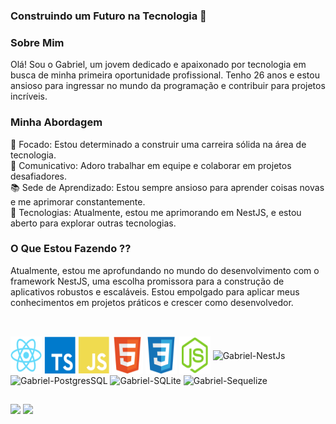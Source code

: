 ### Construindo um Futuro na Tecnologia 🌟
  
### Sobre Mim
Olá! Sou o Gabriel, um jovem dedicado e apaixonado por tecnologia em busca de minha primeira oportunidade profissional. Tenho 26 anos e estou ansioso para ingressar no mundo da programação e contribuir para projetos incríveis.

### Minha Abordagem
💪 Focado: Estou determinado a construir uma carreira sólida na área de tecnologia.<br/>
🤝 Comunicativo: Adoro trabalhar em equipe e colaborar em projetos desafiadores.<br/>
📚 Sede de Aprendizado: Estou sempre ansioso para aprender coisas novas e me aprimorar constantemente.<br/>
🚀 Tecnologias: Atualmente, estou me aprimorando em NestJS, e estou aberto para explorar outras tecnologias.<br/>

### O Que Estou Fazendo ??
Atualmente, estou me aprofundando no mundo do desenvolvimento com o framework NestJS, uma escolha promissora para a construção de aplicativos robustos e escaláveis. Estou empolgado para aplicar meus conhecimentos em projetos práticos e crescer como desenvolvedor.
  
 ##
 <div style="display: inline_block"><br>

 <img align="center" alt="Gabriel-REACT" height="60" width="50" src="https://raw.githubusercontent.com/devicons/devicon/master/icons/react/react-original.svg">
 <img align="center" alt="Gabriel-Ts" height="60" width="50" src="https://raw.githubusercontent.com/devicons/devicon/master/icons/typescript/typescript-plain.svg">
 <img align="center" alt="Gabriel-Js" height="60" width="50" src="https://raw.githubusercontent.com/devicons/devicon/master/icons/javascript/javascript-plain.svg">
 <img align="center" alt="Gabriel-Html" height="60" width="50" src="https://raw.githubusercontent.com/devicons/devicon/master/icons/html5/html5-original.svg">
 <img align="center" alt="Gabriel-CSS" height="60" width="50" src="https://raw.githubusercontent.com/devicons/devicon/master/icons/css3/css3-original.svg">
 <img align="center" alt="Gabriel-Nodejs" height="60" width="50" src="https://raw.githubusercontent.com/devicons/devicon/master/icons/nodejs/nodejs-original.svg">
 <img align="center" alt="Gabriel-NestJs" height="60" width="50" src="https://cdn.jsdelivr.net/gh/devicons/devicon/icons/nestjs/nestjs-plain.svg">
 <img align="center" alt="Gabriel-PostgresSQL" height="60" width="50" src="https://cdn.jsdelivr.net/gh/devicons/devicon/icons/postgresql/postgresql-original.svg">
 <img align="center" alt="Gabriel-SQLite" height="60" width="50" src="https://cdn.jsdelivr.net/gh/devicons/devicon/icons/sqlite/sqlite-original.svg" >
 <img align="center" alt="Gabriel-Sequelize" height="60" width="50" src="https://cdn.jsdelivr.net/gh/devicons/devicon/icons/sequelize/sequelize-original.svg" >
 
 </div>
 
 ## 
<div> 

 <a href = "mailto:bieldcvs@gmail.com"><img src="https://img.shields.io/badge/-Gmail-%23333?style=for-the-badge&logo=gmail&logoColor=white" target="_blank"></a>
  <a href="https://www.linkedin.com/in/gabriel-carvalho-685700160" target="_blank"><img src="https://img.shields.io/badge/-LinkedIn-%230077B5?style=for-the-badge&logo=linkedin&logoColor=white" target="_blank"></a> 
  
 
</div>
